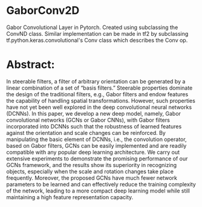 # GaborConv2D
Gabor Convolutional Layer in Pytorch. Created using subclassing the ConvND class.
Similar implementation can be made in tf2 by subclassing tf.python.keras.convolutional's Conv class which describes the Conv op.

# Abstract:
In steerable filters, a filter of arbitrary orientation can be generated by a linear combination of a set of “basis filters.” Steerable properties dominate the design of the traditional filters, e.g., Gabor filters and endow features the capability of handling spatial transformations. However, such properties have not yet been well explored in the deep convolutional neural networks (DCNNs). In this paper, we develop a new deep model, namely, Gabor convolutional networks (GCNs or Gabor CNNs), with Gabor filters incorporated into DCNNs such that the robustness of learned features against the orientation and scale changes can be reinforced. By manipulating the basic element of DCNNs, i.e., the convolution operator, based on Gabor filters, GCNs can be easily implemented and are readily compatible with any popular deep learning architecture. We carry out extensive experiments to demonstrate the promising performance of our GCNs framework, and the results show its superiority in recognizing objects, especially when the scale and rotation changes take place frequently. Moreover, the proposed GCNs have much fewer network parameters to be learned and can effectively reduce the training complexity of the network, leading to a more compact deep learning model while still maintaining a high feature representation capacity.
